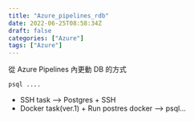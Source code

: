```yaml
---
title: "Azure_pipelines_rdb"
date: 2022-06-25T08:58:34Z
draft: false
categories: ["Azure"]
tags: ["Azure"]
---
```


從 Azure Pipelines 內更動 DB 的方式

```bash
psql ....  
```

- SSH task --> Postgres + SSH
- Docker task(ver.1) + Run postres docker --> psql...